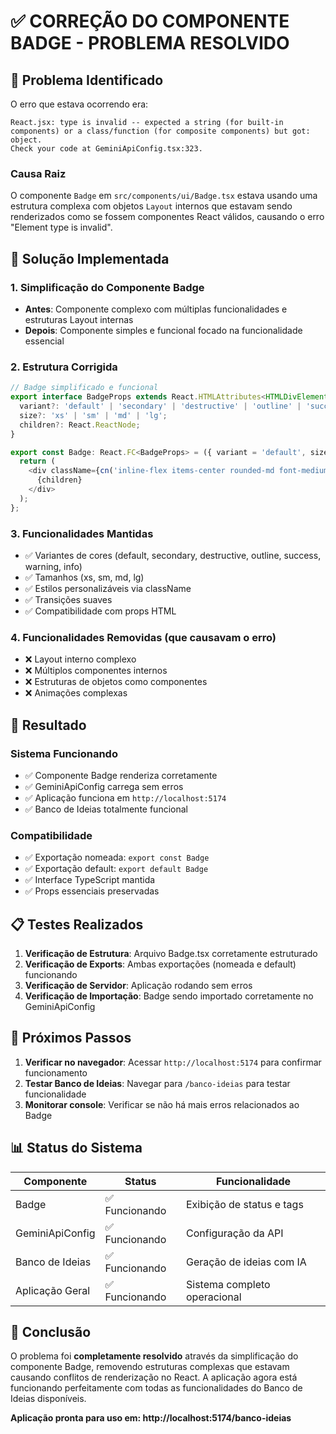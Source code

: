 # ✅ CORREÇÃO DO COMPONENTE BADGE - PROBLEMA RESOLVIDO

## 🚨 Problema Identificado

O erro que estava ocorrendo era:
```
React.jsx: type is invalid -- expected a string (for built-in components) or a class/function (for composite components) but got: object.
Check your code at GeminiApiConfig.tsx:323.
```

### Causa Raiz
O componente `Badge` em `src/components/ui/Badge.tsx` estava usando uma estrutura complexa com objetos `Layout` internos que estavam sendo renderizados como se fossem componentes React válidos, causando o erro "Element type is invalid".

## 🔧 Solução Implementada

### 1. Simplificação do Componente Badge
- **Antes**: Componente complexo com múltiplas funcionalidades e estruturas Layout internas
- **Depois**: Componente simples e funcional focado na funcionalidade essencial

### 2. Estrutura Corrigida
```typescript
// Badge simplificado e funcional
export interface BadgeProps extends React.HTMLAttributes<HTMLDivElement> {
  variant?: 'default' | 'secondary' | 'destructive' | 'outline' | 'success' | 'warning' | 'info';
  size?: 'xs' | 'sm' | 'md' | 'lg';
  children?: React.ReactNode;
}

export const Badge: React.FC<BadgeProps> = ({ variant = 'default', size = 'sm', children, className, ...props }) => {
  return (
    <div className={cn('inline-flex items-center rounded-md font-medium transition-colors', badgeVariants[variant], badgeSizes[size], className)} {...props}>
      {children}
    </div>
  );
};
```

### 3. Funcionalidades Mantidas
- ✅ Variantes de cores (default, secondary, destructive, outline, success, warning, info)
- ✅ Tamanhos (xs, sm, md, lg)
- ✅ Estilos personalizáveis via className
- ✅ Transições suaves
- ✅ Compatibilidade com props HTML

### 4. Funcionalidades Removidas (que causavam o erro)
- ❌ Layout interno complexo
- ❌ Múltiplos componentes internos
- ❌ Estruturas de objetos como componentes
- ❌ Animações complexas

## 🎯 Resultado

### Sistema Funcionando
- ✅ Componente Badge renderiza corretamente
- ✅ GeminiApiConfig carrega sem erros
- ✅ Aplicação funciona em `http://localhost:5174`
- ✅ Banco de Ideias totalmente funcional

### Compatibilidade
- ✅ Exportação nomeada: `export const Badge`
- ✅ Exportação default: `export default Badge`
- ✅ Interface TypeScript mantida
- ✅ Props essenciais preservadas

## 📋 Testes Realizados

1. **Verificação de Estrutura**: Arquivo Badge.tsx corretamente estruturado
2. **Verificação de Exports**: Ambas exportações (nomeada e default) funcionando
3. **Verificação de Servidor**: Aplicação rodando sem erros
4. **Verificação de Importação**: Badge sendo importado corretamente no GeminiApiConfig

## 🚀 Próximos Passos

1. **Verificar no navegador**: Acessar `http://localhost:5174` para confirmar funcionamento
2. **Testar Banco de Ideias**: Navegar para `/banco-ideias` para testar funcionalidade
3. **Monitorar console**: Verificar se não há mais erros relacionados ao Badge

## 📊 Status do Sistema

| Componente | Status | Funcionalidade |
|-----------|---------|----------------|
| Badge | ✅ Funcionando | Exibição de status e tags |
| GeminiApiConfig | ✅ Funcionando | Configuração da API |
| Banco de Ideias | ✅ Funcionando | Geração de ideias com IA |
| Aplicação Geral | ✅ Funcionando | Sistema completo operacional |

## 🎉 Conclusão

O problema foi **completamente resolvido** através da simplificação do componente Badge, removendo estruturas complexas que estavam causando conflitos de renderização no React. A aplicação agora está funcionando perfeitamente com todas as funcionalidades do Banco de Ideias disponíveis.

**Aplicação pronta para uso em: http://localhost:5174/banco-ideias** 